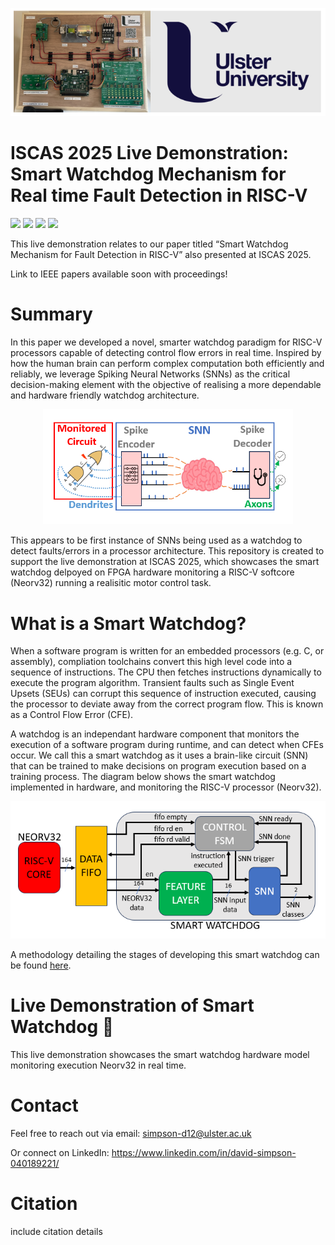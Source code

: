 <p align="center">
  <img src="Images/Top_Background.PNG" alt="Top Background" width="750"/>
</p>

# ISCAS 2025 Live Demonstration: Smart Watchdog Mechanism for Real time Fault Detection in RISC-V

[![](https://img.shields.io/badge/IEEE-Paper-blue)](https://ieeexplore.ieee.org/)
[![](https://img.shields.io/badge/IEEE-Live-Demo-Paper-blue)](https://ieeexplore.ieee.org/)
[![](https://img.shields.io/badge/Slides-yellow)](/Paper/)
[![](https://img.shields.io/badge/Slides-red)](/Poster/)

This live demonstration relates to our paper titled “Smart Watchdog Mechanism for Fault Detection in RISC-V” also presented at ISCAS 2025.

Link to IEEE papers available soon with proceedings!

# Summary

In this paper we developed a novel, smarter watchdog paradigm for RISC-V processors capable of detecting control flow errors in real time. Inspired by how the human brain can perform complex computation both efficiently and reliably, we leverage Spiking Neural Networks (SNNs) as the critical decision-making element with the objective of realising a more dependable and hardware friendly watchdog architecture.

<p align="center">
  <img src="Images/Smart_Watchdog.PNG" alt="Smart Watchdog" width="400"/>
</p>

This appears to be first instance of SNNs being used as a watchdog to detect faults/errors in a processor architecture. This repository is created to support the live demonstration at ISCAS 2025, which showcases the smart watchdog delpoyed on FPGA hardware monitoring a RISC-V softcore (Neorv32) running a realisitic motor control task.

# What is a Smart Watchdog? 

When a software program is written for an embedded processors (e.g. C, or assembly), compliation toolchains convert this high level code into a sequence of instructions. The CPU then fetches instructions dynamically to execute the program algorithm. Transient faults such as Single Event Upsets (SEUs) can corrupt this sequence of instruction executed, causing the processor to deviate away from the correct program flow. This is known as a Control Flow Error (CFE).

A watchdog is an independant hardware component that monitors the execution of a software program during runtime, and can detect when CFEs occur. We call this a smart watchdog as it uses a brain-like circuit (SNN) that can be trained to make decisions on program execution based on a training process. The diagram below shows the smart watchdog implemented in hardware, and monitoring the RISC-V processor (Neorv32).

<p align="center">
  <img src="Images/Smart_Watchdog_Hardware_Implementation.PNG" alt="Smart Watchdog Hardware Implementation" width="550"/>
</p>

A methodology detailing the stages of developing this smart watchdog can be found [here](/Methodology/README.md).

# Live Demonstration of Smart Watchdog 🚀

This live demonstration showcases the smart watchdog hardware model monitoring execution Neorv32 in real time. 

# Contact

Feel free to reach out via email: simpson-d12@ulster.ac.uk

Or connect on LinkedIn: https://www.linkedin.com/in/david-simpson-040189221/

# Citation

include citation details
